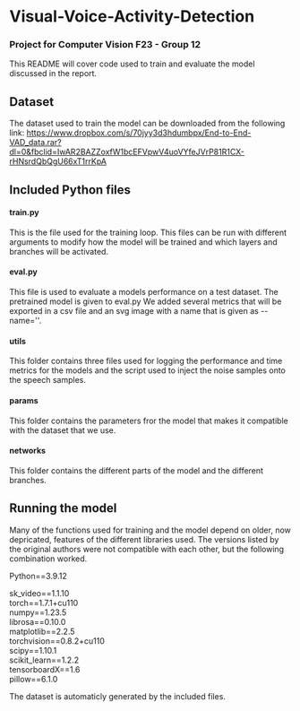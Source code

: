 # Visual-Voice-Activity-Detection
### Project for Computer Vision F23 - Group 12

This README will cover code used to train and evaluate the model discussed in the report. 

## Dataset

The dataset used to train the model can be downloaded from the following link:
https://www.dropbox.com/s/70jyy3d3hdumbpx/End-to-End-VAD_data.rar?dl=0&fbclid=IwAR2BAZZoxfW1bcEFVpwV4uoVYfeJVrP81R1CX-rHNsrdQbQgU66xT1rrKpA

## Included Python files

#### train.py
This is the file used for the training loop. This files can be run with different arguments to modify how the model will be trained and which layers and branches will be activated. 

#### eval.py
This file is used to evaluate a models performance on a test dataset. The pretrained model is given to eval.py
We added several metrics that will be exported in a csv file and an svg image with a name that is given as --name=''. 

#### utils
This folder contains three files used for logging the performance and time metrics for the models and the script used to inject the noise samples onto the speech samples. 

#### params 
This folder contains the parameters fror the model that makes it compatible with the dataset that we use.

#### networks
This folder contains the different parts of the model and the different branches. 

## Running the model
Many of the functions used for training and the model depend on older, now depricated, features of the different libraries used. 
The versions listed by the original authors were not compatible with each other, but the following combination worked.

Python==3.9.12

sk_video==1.1.10    
torch==1.7.1+cu110      
numpy==1.23.5       
librosa==0.10.0     
matplotlib==2.2.5       
torchvision==0.8.2+cu110      
scipy==1.10.1         
scikit_learn==1.2.2       
tensorboardX==1.6       
pillow==6.1.0       

The dataset is automaticly generated by the included files. 
